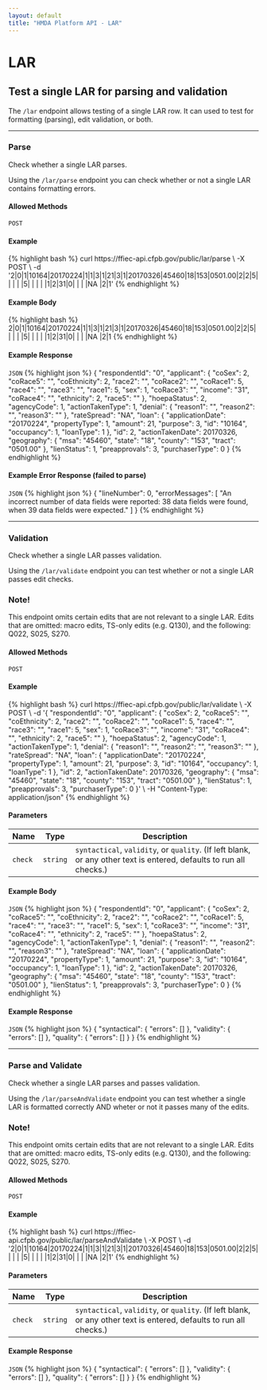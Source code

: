 ```yaml
---
layout: default
title: "HMDA Platform API - LAR"
---
```


<hgroup>
  <h1>LAR</h1>
  <h2>Test a single LAR for parsing and validation</h2>
  <p class="usa-font-lead">The <code>/lar</code> endpoint allows testing of a single LAR row. It can used to test for formatting (parsing), edit validation, or both.</p>
</hgroup>

---

<hgroup>
  <h3 id="parse">Parse</h3>
  <p class="usa-font-lead">Check whether a single LAR parses.</p>
  <p>Using the <code>/lar/parse</code> endpoint you can check whether or not a single LAR contains formatting errors.</p>
</hgroup>

<h4>Allowed Methods</h4>
<code>POST</code>

<h4>Example</h4>
{% highlight bash %}
curl https://ffiec-api.cfpb.gov/public/lar/parse \
  -X POST \
  -d '2|0|1|10164|20170224|1|1|3|1|21|3|1|20170326|45460|18|153|0501.00|2|2|5| | | | |5| | | | |1|2|31|0| | | |NA   |2|1' 
{% endhighlight %}

<h4>Example Body</h4>
{% highlight bash %}
2|0|1|10164|20170224|1|1|3|1|21|3|1|20170326|45460|18|153|0501.00|2|2|5| | | | |5| | | | |1|2|31|0| | | |NA   |2|1
{% endhighlight %}

<h4>Example Response</h4>
<section class="code-block">
<code>JSON</code>
{% highlight json %}
{
  "respondentId": "0",
  "applicant": {
    "coSex": 2,
    "coRace5": "",
    "coEthnicity": 2,
    "race2": "",
    "coRace2": "",
    "coRace1": 5,
    "race4": "",
    "race3": "",
    "race1": 5,
    "sex": 1,
    "coRace3": "",
    "income": "31",
    "coRace4": "",
    "ethnicity": 2,
    "race5": ""
  },
  "hoepaStatus": 2,
  "agencyCode": 1,
  "actionTakenType": 1,
  "denial": {
    "reason1": "",
    "reason2": "",
    "reason3": ""
  },
  "rateSpread": "NA",
  "loan": {
    "applicationDate": "20170224",
    "propertyType": 1,
    "amount": 21,
    "purpose": 3,
    "id": "10164",
    "occupancy": 1,
    "loanType": 1
  },
  "id": 2,
  "actionTakenDate": 20170326,
  "geography": {
    "msa": "45460",
    "state": "18",
    "county": "153",
    "tract": "0501.00"
  },
  "lienStatus": 1,
  "preapprovals": 3,
  "purchaserType": 0
}
{% endhighlight %}
</section>

<h4>Example Error Response (failed to parse)</h4>
<section class="code-block">
<code>JSON</code>
{% highlight json %}
{
  "lineNumber": 0,
  "errorMessages": [
    "An incorrect number of data fields were reported: 38 data fields were found, when 39 data fields were expected."
  ]
}
{% endhighlight %}
</section>

---

<hgroup>
  <h3 id="validate">Validation</h3>
  <p class="usa-font-lead">Check whether a single LAR passes validation.</p>
  <p>Using the <code>/lar/validate</code> endpoint you can test whether or not a single LAR passes edit checks.</p>
</hgroup>

<div class="usa-alert usa-alert-info">
  <div class="usa-alert-body">
    <h3 class="usa-alert-heading">Note!</h3>
    <p class="usa-alert-text">This endpoint omits certain edits that are not relevant to a single LAR. Edits that are omitted: macro edits, TS-only edits (e.g. Q130), and the following: Q022, S025, S270.</p>
  </div>
</div>


<h4>Allowed Methods</h4>
<code>POST</code>

<h4>Example</h4>
{% highlight bash %}
curl https://ffiec-api.cfpb.gov/public/lar/validate \
  -X POST \
  -d '{
    "respondentId": "0",
    "applicant": {
      "coSex": 2,
      "coRace5": "",
      "coEthnicity": 2,
      "race2": "",
      "coRace2": "",
      "coRace1": 5,
      "race4": "",
      "race3": "",
      "race1": 5,
      "sex": 1,
      "coRace3": "",
      "income": "31",
      "coRace4": "",
      "ethnicity": 2,
      "race5": ""
    },
    "hoepaStatus": 2,
    "agencyCode": 1,
    "actionTakenType": 1,
    "denial": {
      "reason1": "",
      "reason2": "",
      "reason3": ""
    },
    "rateSpread": "NA",
    "loan": {
      "applicationDate": "20170224",
      "propertyType": 1,
      "amount": 21,
      "purpose": 3,
      "id": "10164",
      "occupancy": 1,
      "loanType": 1
    },
    "id": 2,
    "actionTakenDate": 20170326,
    "geography": {
      "msa": "45460",
      "state": "18",
      "county": "153",
      "tract": "0501.00"
    },
    "lienStatus": 1,
    "preapprovals": 3,
    "purchaserType": 0
  }' \
  -H "Content-Type: application/json"
{% endhighlight %}

<h4>Parameters</h4>
<table>
  <thead>
    <tr>
      <th>Name</th>
      <th>Type</th>
      <th>Description</th>
    </tr>
  </thead>
  <tbody>
    <tr>
      <td><code>check</code></td>
      <td><code>string</code></td>
      <td><code>syntactical</code>, <code>validity</code>, or <code>quality</code>. (If left blank, or any other text is entered, defaults to run all checks.)</td>
    </tr>
  </tbody>
</table>

<h4>Example Body</h4>
<section class="code-block">
<code>JSON</code>
{% highlight json %}
{
  "respondentId": "0",
  "applicant": {
    "coSex": 2,
    "coRace5": "",
    "coEthnicity": 2,
    "race2": "",
    "coRace2": "",
    "coRace1": 5,
    "race4": "",
    "race3": "",
    "race1": 5,
    "sex": 1,
    "coRace3": "",
    "income": "31",
    "coRace4": "",
    "ethnicity": 2,
    "race5": ""
  },
  "hoepaStatus": 2,
  "agencyCode": 1,
  "actionTakenType": 1,
  "denial": {
    "reason1": "",
    "reason2": "",
    "reason3": ""
  },
  "rateSpread": "NA",
  "loan": {
    "applicationDate": "20170224",
    "propertyType": 1,
    "amount": 21,
    "purpose": 3,
    "id": "10164",
    "occupancy": 1,
    "loanType": 1
  },
  "id": 2,
  "actionTakenDate": 20170326,
  "geography": {
    "msa": "45460",
    "state": "18",
    "county": "153",
    "tract": "0501.00"
  },
  "lienStatus": 1,
  "preapprovals": 3,
  "purchaserType": 0
}
{% endhighlight %}
</section>

<h4>Example Response</h4>
<section class="code-block">
<code>JSON</code>
{% highlight json %}
{
  "syntactical": {
    "errors": []
  },
  "validity": {
    "errors": []
  },
  "quality": {
    "errors": []
  }
}
{% endhighlight %}
</section>

---

<hgroup>
  <h3 id="parseAndValidate">Parse and Validate</h3>
  <p class="usa-font-lead">Check whether a single LAR parses and passes validation.</p>
  <p>Using the <code>/lar/parseAndValidate</code> endpoint you can test whether a single LAR is formatted correctly AND wheter or not it passes many of the edits.</p>
</hgroup>

<div class="usa-alert usa-alert-info">
  <div class="usa-alert-body">
    <h3 class="usa-alert-heading">Note!</h3>
    <p class="usa-alert-text">This endpoint omits certain edits that are not relevant to a single LAR. Edits that are omitted: macro edits, TS-only edits (e.g. Q130), and the following: Q022, S025, S270.</p>
  </div>
</div>

<h4>Allowed Methods</h4>
<code>POST</code>

<h4>Example</h4>
{% highlight bash %}
curl https://ffiec-api.cfpb.gov/public/lar/parseAndValidate \
  -X POST \
  -d '2|0|1|10164|20170224|1|1|3|1|21|3|1|20170326|45460|18|153|0501.00|2|2|5| | | | |5| | | | |1|2|31|0| | | |NA   |2|1' 
{% endhighlight %}

<h4>Parameters</h4>
<table>
  <thead>
    <tr>
      <th>Name</th>
      <th>Type</th>
      <th>Description</th>
    </tr>
  </thead>
  <tbody>
    <tr>
      <td><code>check</code></td>
      <td><code>string</code></td>
      <td><code>syntactical</code>, <code>validity</code>, or <code>quality</code>. (If left blank, or any other text is entered, defaults to run all checks.)</td>
    </tr>
  </tbody>
</table>

<h4>Example Response</h4>
<section class="code-block">
<code>JSON</code>
{% highlight json %}
{
  "syntactical": {
    "errors": []
  },
  "validity": {
    "errors": []
  },
  "quality": {
    "errors": []
  }
}
{% endhighlight %}
</section>